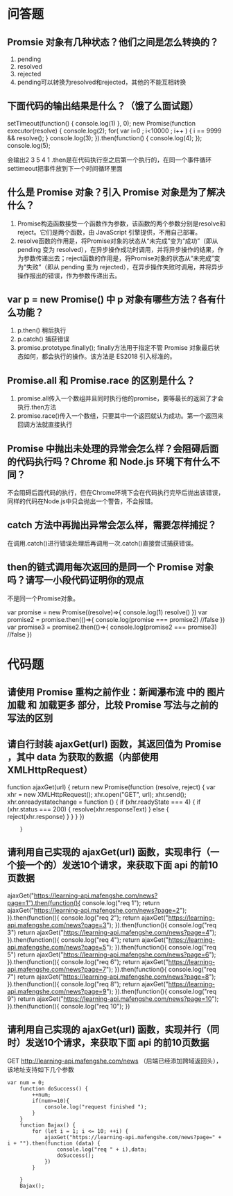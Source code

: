 # 问答题
## Promsie 对象有几种状态？他们之间是怎么转换的？
1. pending
2. resolved
3. rejected
4. pending可以转换为resolved和rejected，其他的不能互相转换


## 下面代码的输出结果是什么？（饿了么面试题）
setTimeout(function() {
   console.log(1)
}, 0);
new Promise(function executor(resolve) {
   console.log(2);
   for( var i=0 ; i<10000 ; i++ ) {
      i == 9999 && resolve();
   }
   console.log(3);
}).then(function() {
   console.log(4);
});
console.log(5);

会输出2 3 5 4 1
.then是在代码执行空之后第一个执行的，在同一个事件循环
settimeout把事件放到下一个时间循环里面
## 什么是 Promise 对象？引入 Promise 对象是为了解决什么？
1. Promise构造函数接受一个函数作为参数，该函数的两个参数分别是resolve和reject。它们是两个函数，由 JavaScript 引擎提供，不用自己部署。
2. resolve函数的作用是，将Promise对象的状态从“未完成”变为“成功”（即从 pending 变为 resolved），在异步操作成功时调用，并将异步操作的结果，作为参数传递出去；reject函数的作用是，将Promise对象的状态从“未完成”变为“失败”（即从 pending 变为 rejected），在异步操作失败时调用，并将异步操作报出的错误，作为参数传递出去。


## var p = new Promise() 中 p 对象有哪些方法？各有什么功能？
1. p.then()  稍后执行
2. p.catch() 捕获错误
3. promise.prototype.finally();
finally方法用于指定不管 Promise 对象最后状态如何，都会执行的操作。该方法是 ES2018 引入标准的。


## Promise.all 和 Promise.race 的区别是什么？
1. promise.all传入一个数组并且同时执行他的promise，要等最长的返回了才会执行.then方法
2. promise.race()传入一个数组，只要其中一个返回就认为成功。第一个返回来回调方法就直接执行


## Promise 中抛出未处理的异常会怎么样？会阻碍后面的代码执行吗？Chrome 和 Node.js 环境下有什么不同？
不会阻碍后面代码的执行，但在Chrome环境下会在代码执行完毕后抛出该错误，同样的代码在Node.js中只会抛出一个警告，不会报错。


## catch 方法中再抛出异常会怎么样，需要怎样捕捉？
在调用.catch()进行错误处理后再调用一次.catch()直接尝试捕获错误。


## then的链式调用每次返回的是同一个 Promise 对象吗？请写一小段代码证明你的观点
不是同一个Promise对象。

var promise = new Promise((resolve)=>{
    console.log(1)
    resolve()
})
var promise2 = promise.then(()=>{
    console.log(promise === promise2)   //false
})
var promise3 = promise2.then(()=>{
    console.log(promise2 === promise3) //false
})

# 代码题
## 请使用 Promise 重构之前作业：新闻瀑布流 中的 图片加载 和 加载更多 部分，比较 Promise 写法与之前的写法的区别


## 请自行封装 ajaxGet(url) 函数，其返回值为 Promise ，其中 data 为获取的数据（内部使用 XMLHttpRequest）

   function ajaxGet(url) {
            return new Promise(function (resolve, reject) {
                var xhr = new XMLHttpRequest();
                xhr.open("GET", url);
                xhr.send();
                xhr.onreadystatechange = function () {
                    if (xhr.readyState === 4) {
                        if (xhr.status === 200) {
                            resolve(xhr.responseText)
                        } else {
                            reject(xhr.response)
                        }
                    }
                }
            })

        }
## 请利用自己实现的 ajaxGet(url) 函数，实现串行（一个接一个的）发送10个请求，来获取下面 api 的前10页数据


ajaxGet("https://learning-api.mafengshe.com/news?page=1").then(function(){
                console.log("req 1");
                return ajaxGet("https://learning-api.mafengshe.com/news?page=2");
            }).then(function(){
                console.log("req 2");
                return ajaxGet("https://learning-api.mafengshe.com/news?page=3");
            }).then(function(){
                console.log("req 3")
                return ajaxGet("https://learning-api.mafengshe.com/news?page=4");
            }).then(function(){
                console.log("req 4");
                return ajaxGet("https://learning-api.mafengshe.com/news?page=5");
            }).then(function(){
                console.log("req 5")
                return ajaxGet("https://learning-api.mafengshe.com/news?page=6");
            }).then(function(){
                console.log("req 6");
                return ajaxGet("https://learning-api.mafengshe.com/news?page=7");
            }).then(function(){
                console.log("req 7")
                return ajaxGet("https://learning-api.mafengshe.com/news?page=8");
            }).then(function(){
                console.log("req 8");
                return ajaxGet("https://learning-api.mafengshe.com/news?page=9");
            }).then(function(){
                console.log("req 9")
                return ajaxGet("https://learning-api.mafengshe.com/news?page=10");
            }).then(function(){
                console.log("req 10");
            })
## 请利用自己实现的 ajaxGet(url) 函数，实现并行（同时）发送10个请求，来获取下面 api 的前10页数据
GET http://learning-api.mafengshe.com/news （后端已经添加跨域返回头），该地址支持如下几个参数

    var num = 0;
        function doSuccess() {
            ++num;
            if(num>=10){
                console.log("request finished ");
            }
        }
        function Bajax() {
            for (let i = 1; i <= 10; ++i) {
                ajaxGet("https://learning-api.mafengshe.com/news?page=" + i + "").then(function (data) {
                    console.log("req " + i),data;
                    doSuccess();
                })
            }

        }
        Bajax();